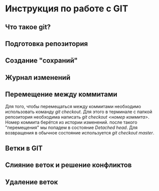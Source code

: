 # Инструкция по работе с GIT

## Что такое git?

## Подготовка репозитория

## Создание "сохраний"


## Журнал изменений


## Перемещение между коммитами
Для того, чтобы перемещаться между коммитами необходимо использовать команду *git checkout*. Для этого в терминале с папкой репозитория необходима написать *git checkout <номер коммита>*. Номер коммита берётся из истории изменений. после такого "перемещения" мы попадем в состояние *Detached head*. Для возвращения в обычное состояние используется *git checkout master*.

## Ветки в GIT

## Слияние веток и решение конфликтов

## Удаление веток